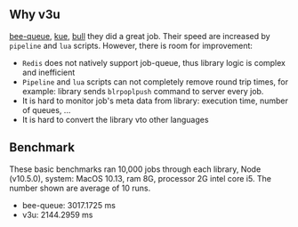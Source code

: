 ## Why v3u
[bee-queue](https://github.com/bee-queue/bee-queue), [kue](https://github.com/Automattic/kue), [bull](https://github.com/OptimalBits/bull)
they did a great job. Their speed are increased by `pipeline` and `lua` scripts. However, there is room for improvement:
- `Redis` does not natively support job-queue, thus library logic is complex and inefficient
- `Pipeline` and `lua` scripts can not completely remove round trip times, for example: library sends `blrpoplpush` command to server
every job.
- It is hard to monitor job's meta data from library: execution time, number of queues, ...
- It is hard to convert the library vto other languages
## Benchmark
These basic benchmarks ran 10,000 jobs through each library, Node (v10.5.0), system: MacOS 10.13, ram 8G, processor 2G intel core i5.
The number shown are average of 10 runs.
- bee-queue: 3017.1725 ms
- v3u: 2144.2959 ms
